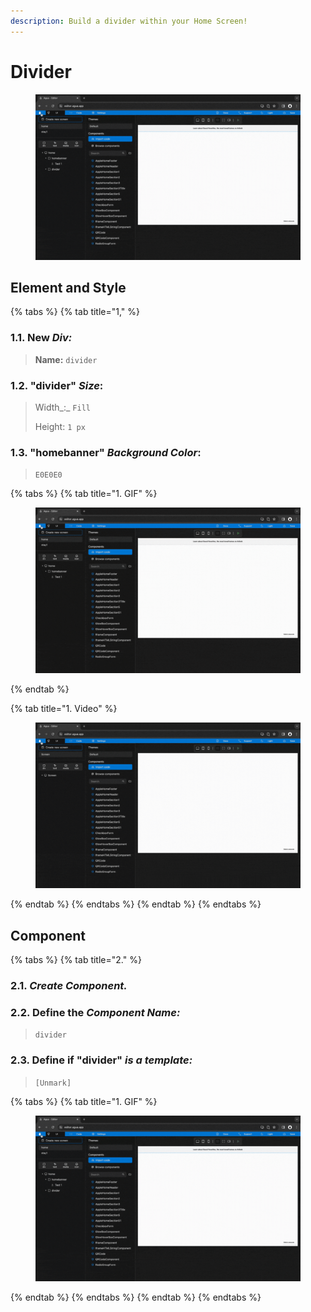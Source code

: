 ```yaml
---
description: Build a divider within your Home Screen!
---
```


# Divider

<figure><img src="../../../.gitbook/assets/Divider_2-min (1).gif" alt=""><figcaption></figcaption></figure>

## Element and Style



{% tabs %}
{% tab title="1," %}
### **1.1.** New _Div:_

> **Name:** `divider`

### **1.2.** "divider" _Size_:

> Width_:_ `Fill`
>
> Height: `1 px`

### 1.3. "homebanner" _Background Color_:

> `E0E0E0`

{% tabs %}
{% tab title="1. GIF" %}
<figure><img src="../../../.gitbook/assets/Divider_1-min (1).gif" alt=""><figcaption></figcaption></figure>
{% endtab %}

{% tab title="1. Video" %}
<figure><img src="../../../.gitbook/assets/Change_canva_views-min.gif" alt=""><figcaption></figcaption></figure>
{% endtab %}
{% endtabs %}
{% endtab %}
{% endtabs %}



## Component



{% tabs %}
{% tab title="2." %}
### **2.1.** _Create Component._

### **2.2.** Define the _Component Name:_

> `divider`

### **2.3.** Define if "divider" _is a template:_

> `[Unmark]`

{% tabs %}
{% tab title="1. GIF" %}
<figure><img src="../../../.gitbook/assets/Divider_2-min (1).gif" alt=""><figcaption></figcaption></figure>
{% endtab %}
{% endtabs %}
{% endtab %}
{% endtabs %}
